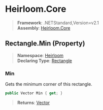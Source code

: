 # Heirloom.Core

> **Framework**: .NETStandard,Version=v2.1  
> **Assembly**: [Heirloom.Core][0]

## Rectangle.Min (Property)

> **Namespace**: [Heirloom][0]  
> **Declaring Type**: [Rectangle][1]

### Min

Gets the minimum corner of this rectangle.

```cs
public Vector Min { get; }
```

> **Returns**: [Vector][2]

[0]: ../../../Heirloom.Core.md
[1]: ../Rectangle.md
[2]: ../Vector.md
